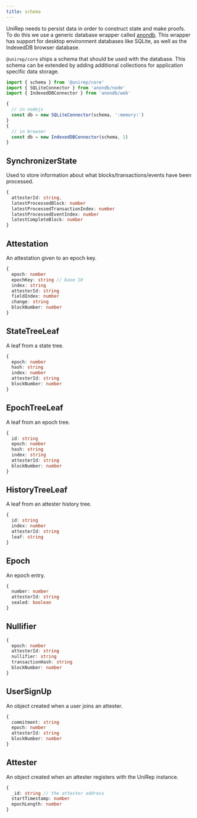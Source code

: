 ```yaml
---
title: schema
---
```


UniRep needs to persist data in order to construct state and make proofs. To do this we use a generic database wrapper called [anondb](https://github.com/vimwitch/anondb). This wrapper has support for desktop environment databases like SQLite, as well as the IndexedDB browser database.

`@unirep/core` ships a schema that should be used with the database. This schema can be extended by adding additional collections for application specific data storage.

```ts
import { schema } from '@unirep/core'
import { SQLiteConnector } from 'anondb/node'
import { IndexedDBConnector } from 'anondb/web'

{
  // in nodejs
  const db = new SQLiteConnector(schema, ':memory:')
}
{
  // in browser
  const db = new IndexedDBConnector(schema, 1)
}
```

## SynchronizerState

Used to store information about what blocks/transactions/events have been processed.

```ts
{
  attesterId: string,
  latestProcessedBlock: number
  latestProcessedTransactionIndex: number
  latestProcessedEventIndex: number
  latestCompleteBlock: number
}
```

## Attestation

An attestation given to an epoch key.

```ts
{
  epoch: number
  epochKey: string // base 10
  index: string
  attesterId: string
  fieldIndex: number
  change: string
  blockNumber: number
}
```

## StateTreeLeaf

A leaf from a state tree.

```ts
{
  epoch: number
  hash: string
  index: number
  attesterId: string
  blockNumber: number
}
```

## EpochTreeLeaf

A leaf from an epoch tree.

```ts
{
  id: string
  epoch: number
  hash: string
  index: string
  attesterId: string
  blockNumber: number
}
```

## HistoryTreeLeaf

A leaf from an attester history tree.

```ts
{
  id: string
  index: number
  attesterId: string
  leaf: string
}
```

## Epoch

An epoch entry.

```ts
{
  number: number
  attesterId: string
  sealed: boolean
}
```

## Nullifier

```ts
{
  epoch: number
  attesterId: string
  nullifier: string
  transactionHash: string
  blockNumber: number
}
```

## UserSignUp

An object created when a user joins an attester.

```ts
{
  commitment: string
  epoch: number
  attesterId: string
  blockNumber: number
}
```

## Attester

An object created when an attester registers with the UniRep instance.

```ts
{
  _id: string // the attester address
  startTimestamp: number
  epochLength: number
}
```
